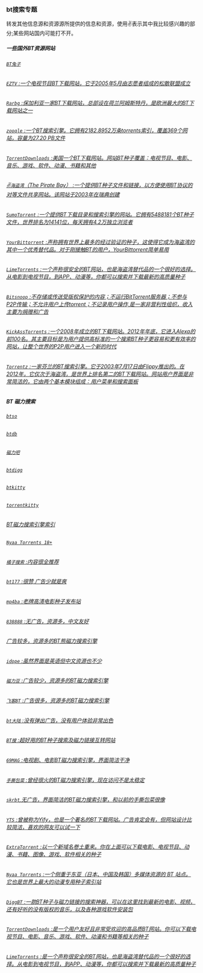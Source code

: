 ### bt搜索专题
转发其他信息源和资源源所提供的信息和资源，使用✌表示其中我比较感兴趣的部分;某些网站国内可能打不开。

##### 一些国外BT资源网站
###### [`BT兔子`](http://www.btrabbit1.com/)
###### [`EZTV` :一个电视节目BT下载网站，它于2005年5月由志愿者组成的松散联盟成立](http://www.eztv.it)
###### [`Rarbg` :保加利亚一家BT下载网站，总部设在荷兰阿姆斯特丹，是欧洲最大的BT下载网站之一](http://www.rarbg.com/)
###### [`zooqle` :一个BT搜索引擎。它拥有2182.8952万条torrents索引，覆盖369个网站，容量为27.20 PB文件](https://zooqle.com/)
###### [`TorrentDownloads` :美国一个BT下载网站。网站BT种子覆盖：电视节目、电影、音乐、游戏、软件、动漫、书籍和其他](http://www.torrentdownloads.net/)
###### [✌`海盗湾`（The Pirate Bay） :一个提供BT种子文件和链接，以方便使用BT协议的对等文件共享网站。该网站于2003年在瑞典创建](https://thepiratebay.org)
###### [`SumoTorrent` :一个提供BT下载目录和搜索引擎的网站。它拥有5488181个BT种子文件，世界排名为14141位，每天拥有4.2万独立浏览者 ](http://www.sumotorrent.com/)
###### [`YourBittorrent` :声称拥有世界上最多的经过验证的种子，这使得它成为海盗湾的其中一个优秀替代品。对于刚接触BT的用户，YourBittorrent简单易用](https://yourbittorrent.com/)
###### [`LimeTorrents` :一个声称很安全的BT网站，也是海盗湾替代品的一个很好的选择。从电影到电视节目，到APP、动漫等，你都可以搜索并下载最新的高质量种子](https://limetorrent.cc/)
###### [`Bitsnoop` :不存储或传送受版权保护的内容；不运行BitTorrent服务器；不参与P2P传输；不允许用户上传torrent；不记录用户操作,是一家非营利性组织，收入主要为捐赠和广告](http://bitsnoop.com/)
###### [`KickAssTorrents` :一个2008年成立的BT下载网站。2012年年底，它进入Alexa的前100名。其主要目标是为用户提供高标准的一个搜索BT种子更容易和更有效率的网站，让整个世界的P2P用户进入一个新的时代](http://katcr.to)
###### [`Torrentz` :一家芬兰的BT搜索引擎。它于2003年7月17日由Flippy推出的。在2012年，它仅次于海盗湾，是世界上排名第二的BT下载网站。网站用户界面是非常简洁的，它由两个基本模块组成：用户菜单和搜索面板](http://torrentz.eu/)

##### BT 磁力搜索
###### [`btso`](https://btso.pw/search)
###### [`btdb`](https://btdb.to)
###### [`磁力吧`](http://ciliba.net/)
###### [`btdigg`](https://www.btdigg.biz)
###### [`btkitty`](http://btkitty.fyi)
###### [`torrentkitty`](https://www.torrentkitty.tv/search/)
###### [BT磁力搜索引擎索引](https://hao.su/909/)
###### [`Nyaa Torrents 18+`](https://sukebei.nyaa.si/)
###### [`橘子搜索` :内容很全推荐](http://www.juzisousuo.com)
###### [`bt177` :很赞,广告少就是爽](http://www.bt177.info)
###### [`mp4ba` :老牌高清电影种子发布站](http://www.mp4ba.com)
###### [`838888` :无广告，资源多，中文友好](https://838888.net)
###### [广告较多，资源多的BT熊磁力搜索引擎](http://bearbt.com)
###### [`idope` :虽然界面是英语但中文资源也不少](https://idope.se)
###### [`磁力豆` :广告较少，资源多的BT磁力搜索引擎](http://cilidou.cn)
###### [`飞客BT` :广告很多，资源多的BT磁力搜索引擎](http://feikebt.xyz/)
###### [`bt大陆` :没有弹出广告，没有用户体验非常出色](https://www.btdalu.com )
###### [`BT搜` :超好用的BT种子搜索及磁力链接互转网站](https://btso.pw/)
###### [`69MAG` :电视剧、电影BT磁力搜索引擎，界面简洁干净](https://www.69mag.xyz)
###### [`手撕包菜` :曾经很火的BT磁力搜索引擎，现在访问不是太稳定](http://www.shousibaocai.net)
###### [`skrbt`,无广告，界面简洁的BT磁力搜索引擎，和以前的手撕包菜很像](http://skrbt.club)
###### [`YTS` :曾被称为Yify，也是一个著名的BT下载网站。广告肯定会有，但网站设计比较简洁，喜欢的网友可以试一下](https://yts.am/)
###### [`ExtraTorrent` :以一个新域名卷土重来。你在上面可以下载电影、电视节目、动漫、书籍、图像、游戏、软件相关的种子](https://extratorrent.cd/)
###### [`Nyaa Torrents` :一个侧重于东亚（日本、中国及韩国）多媒体资源的 BT 站点。它也是世界上最大的动漫专用种子索引站](https://nyaa.si/)
###### [`DiggBT` :一款BT种子与磁力链接的搜索神器，可以在这里找到最新的电影、视频，还有好听的没有版权的音乐，以及各种游戏软件安装包](http://diggbts.xyz)
###### [`TorrentDownloads` :是一个用户友好且非常受欢迎的高品质BT网站。你可以下载电视节目、电影、音乐、游戏、软件、动漫和书籍等相关的种子](https://www.torrentdownloads.me/)
###### [`LimeTorrents` :是一个声称很安全的BT网站，也是海盗湾替代品的一个很好的选择。从电影到电视节目，到APP、动漫等，你都可以搜索并下载最新的高质量种子](https://limetorrent.cc/)


